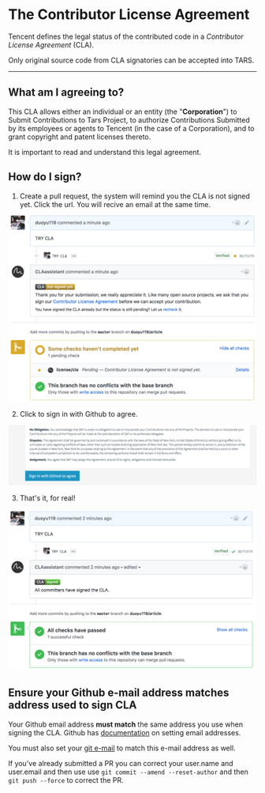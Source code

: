 # The Contributor License Agreement

Tencent defines the legal status of the contributed code in a *Contributor License Agreement* (CLA).

Only original source code from CLA signatories can be accepted into TARS. 

------

## What am I agreeing to? 

This CLA allows either an individual or an entity (the "**Corporation**") to Submit Contributions to Tars Project, to authorize Contributions Submitted by its employees or agents to Tencent (in the case of a Corporation), and to grant copyright and patent licenses thereto. 

It is important to read and understand this legal agreement.



## How do I sign?

1. Create a pull request, the system will remind you the CLA is not signed yet. Click the url. You will recive an email at the same time. 

![](docs/images/CLA1.png)


2. Click to sign in with Github to agree.

![](docs/images/CLA2.png)


3. That's it, for real!

![](docs/images/CLA3.png)



## Ensure your Github e-mail address matches address used to sign CLA

Your Github email address **must match** the same address you use when signing the CLA. Github has [documentation](https://help.github.com/articles/setting-your-commit-email-address-on-github/) on setting email addresses.

You must also set your [git e-mail](https://help.github.com/articles/setting-your-email-in-git) to match this e-mail address as well.

If you've already submitted a PR you can correct your user.name and user.email and then use use `git commit --amend --reset-author` and then `git push --force` to correct the PR.
